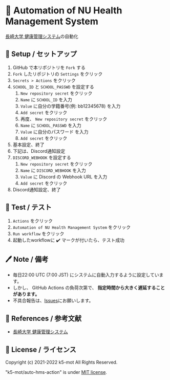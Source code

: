 # 🤖 Automation of NU Health Management System

[長崎大学 健康管理システム](https://hms.hc.nagasaki-u.ac.jp/)の自動化


## 🏯 Setup / セットアップ

1. GitHub で本リポジトリを `Fork` する
1. `Fork` したリポジトリの `Settings` をクリック
1. `Secrets > Actions` をクリック
1. `SCHOOL_ID` と `SCHOOL_PASSWD` を設定する
    1. `New repository secret` をクリック
    1. `Name` に `SCHOOL_ID` を入力
    1. `Value` に自分の学籍番号(例: bb12345678) を入力
    1. `Add secret` をクリック
    1. 再度、 `New repository secret` をクリック
    1. `Name` に `SCHOOL_PASSWD` を入力
    1. `Value` に自分のパスワード を入力
    1. `Add secret` をクリック
1. 基本設定、終了
1. 下記は、Discord通知設定
1. `DISCORD_WEBHOOK` を設定する
    1. `New repository secret` をクリック
    1. `Name` に `DISCORD_WEBHOOK` を入力
    1. `Value` に Discord の Webhook URL を入力
    1. `Add secret` をクリック
1. Discord通知設定、終了


## 👀 Test / テスト

1. `Actions` をクリック
1. `Automation of NU Health Management System` をクリック
1. `Run workflow` をクリック
1. 起動したworkflowに ✔️ マークが付いたら、テスト成功


## 🖊️ Note / 備考

- 毎日22:00 UTC (7:00 JST) にシステムに自動入力するように設定しています。
- しかし、 GitHub Actions の負荷次第で、 **指定時間から大きく遅延することがあります。**
- 不具合報告は、[Issues](https://github.com/k5-mot/auto-hms-action/issues)にお願いします。


## 🔖 References / 参考文献

- [長崎大学 健康管理システム](https://hms.hc.nagasaki-u.ac.jp/)


## 🍋 License / ライセンス

Copyright (c) 2021-2022 k5-mot All Rights Reserved.

"k5-mot/auto-hms-action" is under [MIT license](https://en.wikipedia.org/wiki/MIT_License).

